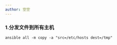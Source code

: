 ```yaml
---
author: 空空
---
```


### 1.分发文件到所有主机

```
ansible all -m copy -a "src=/etc/hosts dest=/tmp"
```





